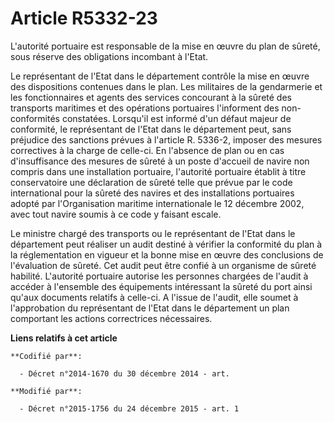 # Article R5332-23

L'autorité portuaire est responsable de la mise en œuvre du plan de sûreté, sous réserve des obligations incombant à l'Etat.

Le représentant de l'Etat dans le département contrôle la mise en œuvre des dispositions contenues dans le plan. Les
militaires de la gendarmerie et les fonctionnaires et agents des services concourant à la sûreté des transports maritimes et
des opérations portuaires l'informent des non-conformités constatées. Lorsqu'il est informé d'un défaut majeur de conformité,
le représentant de l'Etat dans le département peut, sans préjudice des sanctions prévues à l'article R. 5336-2, imposer des
mesures correctives à la charge de celle-ci. En l'absence de plan ou en cas d'insuffisance des mesures de sûreté à un poste
d'accueil de navire non compris dans une installation portuaire, l'autorité portuaire établit à titre conservatoire une
déclaration de sûreté telle que prévue par le code international pour la sûreté des navires et des installations portuaires
adopté par l'Organisation maritime internationale le 12 décembre 2002, avec tout navire soumis à ce code y faisant escale.

Le ministre chargé des transports ou le représentant de l'Etat dans le département peut réaliser un audit destiné à vérifier
la conformité du plan à la réglementation en vigueur et la bonne mise en œuvre des conclusions de l'évaluation de sûreté. Cet
audit peut être confié à un organisme de sûreté habilité. L'autorité portuaire autorise les personnes chargées de l'audit à
accéder à l'ensemble des équipements intéressant la sûreté du port ainsi qu'aux documents relatifs à celle-ci. A l'issue de
l'audit, elle soumet à l'approbation du représentant de l'Etat dans le département un plan comportant les actions
correctrices nécessaires.

**Liens relatifs à cet article**

	**Codifié par**:

	  - Décret n°2014-1670 du 30 décembre 2014 - art.

	**Modifié par**:

	  - Décret n°2015-1756 du 24 décembre 2015 - art. 1
